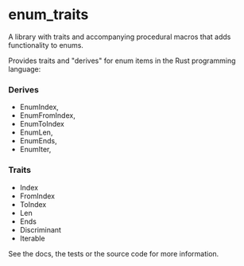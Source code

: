 # enum_traits #

A library with traits and accompanying procedural macros that adds functionality to enums.

Provides traits and "derives" for enum items in the Rust programming language:

### Derives ###
- EnumIndex,
- EnumFromIndex,
- EnumToIndex
- EnumLen,
- EnumEnds,
- EnumIter,

### Traits ###
- Index
- FromIndex
- ToIndex
- Len
- Ends
- Discriminant
- Iterable

See the docs, the tests or the source code for more information.

